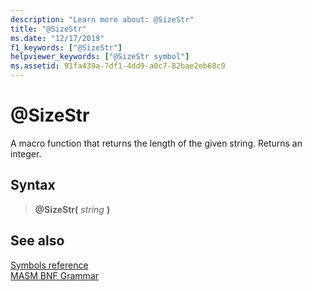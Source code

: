 ```yaml
---
description: "Learn more about: @SizeStr"
title: "@SizeStr"
ms.date: "12/17/2019"
f1_keywords: ["@SizeStr"]
helpviewer_keywords: ["@SizeStr symbol"]
ms.assetid: 91fa439a-7df1-4dd9-a0c7-82bae2eb68c9
---
```

# \@SizeStr

A macro function that returns the length of the given string. Returns an integer.

## Syntax

> **\@SizeStr(** *string* **)**

## See also

[Symbols reference](symbols-reference.md)\
[MASM BNF Grammar](masm-bnf-grammar.md)
